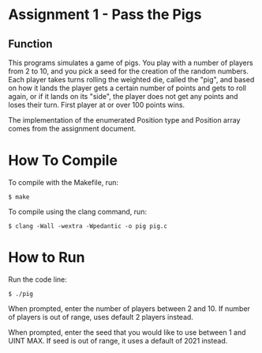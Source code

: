 # Assignment 1 - Pass the Pigs

## Function
This programs simulates a game of pigs. You play with a number of players from 2 to 10, and you pick a seed for the creation of the random numbers. Each player takes turns rolling the weighted die, called the "pig", and based on how it lands the player gets a certain number of points and gets to roll again, or if it lands on its "side", the player does not get any points and loses their turn. First player at or over 100 points wins. 

The implementation of the enumerated Position type and Position array comes from the assignment document. 

# How To Compile
To compile with the Makefile, run:

	$ make

To compile using the clang command, run:

	$ clang -Wall -wextra -Wpedantic -o pig pig.c

# How to Run
Run the code line:

	$ ./pig

When prompted, enter the number of players between 2 and 10. If number of players is out of range, uses default 2 players instead. 

When prompted, enter the seed that you would like to use between 1 and UINT MAX.
If seed is out of range, it uses a default of 2021 instead. 


